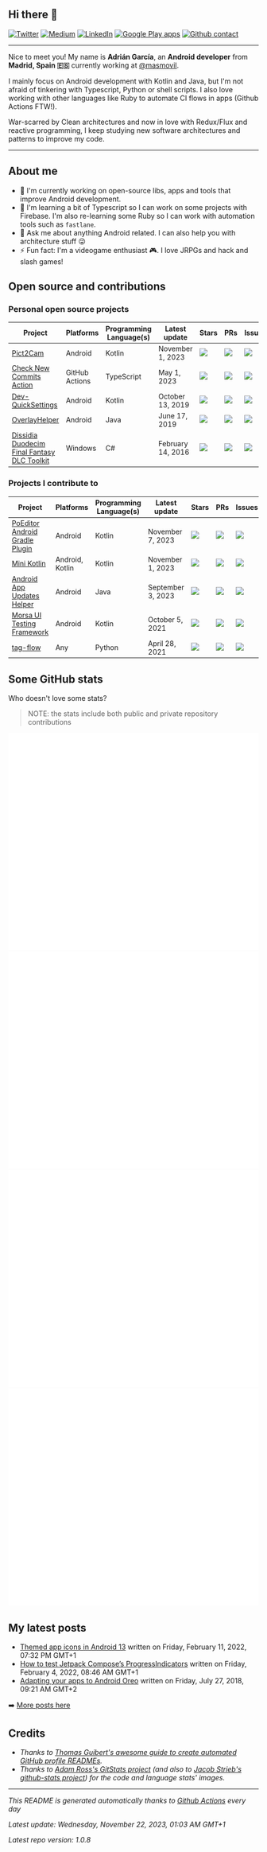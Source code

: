 ## Hi there 👋
[![Twitter](https://img.shields.io/badge/%20-1ca0f1?color=1ca0f1&label=@agl89&logo=twitter&logoColor=white&style=flat-square)](https://twitter.com/agl89)
[![Medium](https://img.shields.io/badge/%20-00ab6c?color=00ab6c&label=Adri%C3%A1n%20Garc%C3%ADa&logo=medium&logoColor=white&style=flat-square)](https://medium.com/@adrian.gl)
[![LinkedIn](https://img.shields.io/badge/%20-0e76a8?color=0e76a8&label=adriangarcialopez&logo=linkedin&logoColor=white&style=flat-square)](https://www.linkedin.com/in/adriangarcialopez)
[![Google Play apps](https://img.shields.io/badge/%20-ffd400?color=ffd400&label=Adri%C3%A1n%20Garc%C3%ADa&logo=google-play&logoColor=white&style=flat-square)](https://play.google.com/store/apps/developer?id=Adri%C3%A1n+Garc%C3%ADa)
[![Github contact](https://img.shields.io/badge/%20-f5f5f5?color=f5f5f5&label=Contact%20me%20on%20GitHub&logo=github&logoColor=white&style=flat-square)](https://github.com/adriangl/adriangl/issues/new)

------------

Nice to meet you! My name is **Adrián García**, an **Android developer** from **Madrid, Spain 🇪🇸** currently working at [@masmovil](https://github.com/masmovil).

I mainly focus on Android development with Kotlin and Java, but I'm not afraid of tinkering with Typescript, Python or shell scripts. I also love working with other languages like Ruby to automate CI flows in apps (Github Actions FTW!).

War-scarred by Clean architectures and now in love with Redux/Flux and reactive programming, I keep studying new software architectures and patterns to improve my code.

------------

## About me
- 🔭 I'm currently working on open-source libs, apps and tools that improve Android development.
- 🌱 I'm learning a bit of Typescript so I can work on some projects with Firebase. I'm also re-learning some Ruby so I can work with automation tools such as `fastlane`.
- 💬 Ask me about anything Android related. I can also help you with architecture stuff 😜
- ⚡ Fun fact: I'm a videogame enthusiast 🎮. I love JRPGs and hack and slash games!

## Open source and contributions
### Personal open source projects
| Project  |   Platforms   |  Programming Language(s)  | Latest update | Stars | PRs | Issues |
| -------  | ------------- | ------------------------- | ------------- | ----- | --- | ------ |
| [Pict2Cam](https:&#x2F;&#x2F;github.com&#x2F;adriangl&#x2F;pict2cam) | Android | Kotlin | November 1, 2023 | ![](https://img.shields.io/github/stars/adriangl&#x2F;pict2cam?style=flat-square) | ![](https://img.shields.io/github/issues-pr/adriangl&#x2F;pict2cam?style=flat-square) | ![](https://img.shields.io/github/issues/adriangl&#x2F;pict2cam?style=flat-square)
| [Check New Commits Action](https:&#x2F;&#x2F;github.com&#x2F;adriangl&#x2F;check-new-commits-action) | GitHub Actions | TypeScript | May 1, 2023 | ![](https://img.shields.io/github/stars/adriangl&#x2F;check-new-commits-action?style=flat-square) | ![](https://img.shields.io/github/issues-pr/adriangl&#x2F;check-new-commits-action?style=flat-square) | ![](https://img.shields.io/github/issues/adriangl&#x2F;check-new-commits-action?style=flat-square)
| [Dev-QuickSettings](https:&#x2F;&#x2F;github.com&#x2F;adriangl&#x2F;Dev-QuickSettings) | Android | Kotlin | October 13, 2019 | ![](https://img.shields.io/github/stars/adriangl&#x2F;Dev-QuickSettings?style=flat-square) | ![](https://img.shields.io/github/issues-pr/adriangl&#x2F;Dev-QuickSettings?style=flat-square) | ![](https://img.shields.io/github/issues/adriangl&#x2F;Dev-QuickSettings?style=flat-square)
| [OverlayHelper](https:&#x2F;&#x2F;github.com&#x2F;adriangl&#x2F;OverlayHelper) | Android | Java | June 17, 2019 | ![](https://img.shields.io/github/stars/adriangl&#x2F;OverlayHelper?style=flat-square) | ![](https://img.shields.io/github/issues-pr/adriangl&#x2F;OverlayHelper?style=flat-square) | ![](https://img.shields.io/github/issues/adriangl&#x2F;OverlayHelper?style=flat-square)
| [Dissidia Duodecim Final Fantasy DLC Toolkit](https:&#x2F;&#x2F;github.com&#x2F;adriangl&#x2F;DissDlcToolkit) | Windows | C# | February 14, 2016 | ![](https://img.shields.io/github/stars/adriangl&#x2F;DissDlcToolkit?style=flat-square) | ![](https://img.shields.io/github/issues-pr/adriangl&#x2F;DissDlcToolkit?style=flat-square) | ![](https://img.shields.io/github/issues/adriangl&#x2F;DissDlcToolkit?style=flat-square)

### Projects I contribute to
| Project  |   Platforms   |  Programming Language(s)  | Latest update | Stars | PRs | Issues |
| -------  | ------------- | ------------------------- | ------------- | ----- | --- | ------ |
| [PoEditor Android Gradle Plugin](https://github.com/hyperdevs-team&#x2F;poeditor-android-gradle-plugin) | Android | Kotlin | November 7, 2023 | ![](https://img.shields.io/github/stars/hyperdevs-team&#x2F;poeditor-android-gradle-plugin?style=flat-square) | ![](https://img.shields.io/github/issues-pr/hyperdevs-team&#x2F;poeditor-android-gradle-plugin?style=flat-square) | ![](https://img.shields.io/github/issues/hyperdevs-team&#x2F;poeditor-android-gradle-plugin?style=flat-square)
| [Mini Kotlin](https://github.com/hyperdevs-team&#x2F;mini-kotlin) | Android, Kotlin | Kotlin | November 1, 2023 | ![](https://img.shields.io/github/stars/hyperdevs-team&#x2F;mini-kotlin?style=flat-square) | ![](https://img.shields.io/github/issues-pr/hyperdevs-team&#x2F;mini-kotlin?style=flat-square) | ![](https://img.shields.io/github/issues/hyperdevs-team&#x2F;mini-kotlin?style=flat-square)
| [Android App Updates Helper](https://github.com/hyperdevs-team&#x2F;android-app-updates-helper) | Android | Java | September 3, 2023 | ![](https://img.shields.io/github/stars/hyperdevs-team&#x2F;android-app-updates-helper?style=flat-square) | ![](https://img.shields.io/github/issues-pr/hyperdevs-team&#x2F;android-app-updates-helper?style=flat-square) | ![](https://img.shields.io/github/issues/hyperdevs-team&#x2F;android-app-updates-helper?style=flat-square)
| [Morsa UI Testing Framework](https://github.com/hyperdevs-team&#x2F;morsa) | Android | Kotlin | October 5, 2021 | ![](https://img.shields.io/github/stars/hyperdevs-team&#x2F;morsa?style=flat-square) | ![](https://img.shields.io/github/issues-pr/hyperdevs-team&#x2F;morsa?style=flat-square) | ![](https://img.shields.io/github/issues/hyperdevs-team&#x2F;morsa?style=flat-square)
| [tag-flow](https://github.com/hyperdevs-team&#x2F;tag-flow) | Any | Python | April 28, 2021 | ![](https://img.shields.io/github/stars/hyperdevs-team&#x2F;tag-flow?style=flat-square) | ![](https://img.shields.io/github/issues-pr/hyperdevs-team&#x2F;tag-flow?style=flat-square) | ![](https://img.shields.io/github/issues/hyperdevs-team&#x2F;tag-flow?style=flat-square)

## Some GitHub stats
Who doesn't love some stats?
> NOTE: the stats include both public and private repository contributions

![Code Stats](https://raw.githubusercontent.com/adriangl/GitStats/actions_branch/generated_images/overviewLightMode.svg#gh-light-mode-only)![](https://raw.githubusercontent.com/adriangl/GitStats/actions_branch/generated_images/overviewDarkMode.svg#gh-dark-mode-only)
![Top Langs](https://raw.githubusercontent.com/adriangl/GitStats/actions_branch/generated_images/languagesLightMode.svg#gh-light-mode-only)![](https://raw.githubusercontent.com/adriangl/GitStats/actions_branch/generated_images/languagesDarkMode.svg#gh-dark-mode-only)

## My latest posts
* [Themed app icons in Android 13](https:&#x2F;&#x2F;medium.com&#x2F;@adrian.gl&#x2F;themed-app-icons-in-android-13-c1fd5208447c?source&#x3D;rss-9494e2f269a9------2) written on Friday, February 11, 2022, 07:32 PM GMT+1
* [How to test Jetpack Compose’s ProgressIndicators](https:&#x2F;&#x2F;medium.com&#x2F;@adrian.gl&#x2F;how-to-test-jetpack-composes-progressindicators-64bd231e1b22?source&#x3D;rss-9494e2f269a9------2) written on Friday, February 4, 2022, 08:46 AM GMT+1
* [Adapting your apps to Android Oreo](https:&#x2F;&#x2F;medium.com&#x2F;bq-engineering&#x2F;adapting-your-apps-to-android-oreo-56055fbfbeef?source&#x3D;rss-9494e2f269a9------2) written on Friday, July 27, 2018, 09:21 AM GMT+2

➡️ [More posts here](https:&#x2F;&#x2F;medium.com&#x2F;@adrian.gl?source&#x3D;rss-9494e2f269a9------2)

## Credits
* _Thanks to [Thomas Guibert's awesome guide to create automated GitHub profile READMEs](https://medium.com/swlh/how-to-create-a-self-updating-readme-md-for-your-github-profile-f8b05744ca91)._
* _Thanks to [Adam Ross's GitStats project](https://github.com/R055A/GitStats) (and also to [Jacob Strieb's github-stats project](https://github.com/jstrieb/github-stats)) for the code and language stats' images._

------------

_This README is generated automatically thanks to [Github Actions](https://github.com/features/actions) every day_ 

_Latest update: Wednesday, November 22, 2023, 01:03 AM GMT+1_

_Latest repo version: 1.0.8_
